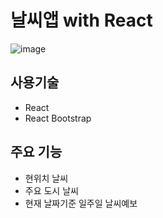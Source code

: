 # 날씨앱 with React
![image](https://github.com/yyoonngg/yong-s-weather-react/assets/127941824/e8f94076-2fb3-4be6-a575-95f5729d2ec8)

## 사용기술
* React
* React Bootstrap

## 주요 기능
* 현위치 날씨
* 주요 도시 날씨
* 현재 날짜기준 일주일 날씨예보
